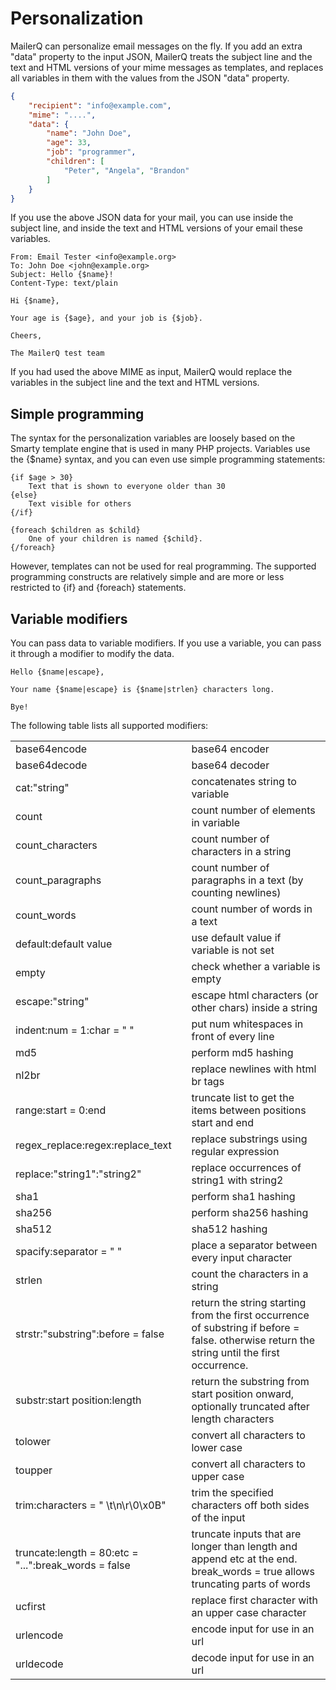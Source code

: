 # Personalization

MailerQ can personalize email messages on the fly. If you add an extra
"data" property to the input JSON, MailerQ treats the subject line
and the text and HTML versions of your mime messages as templates, and
replaces all variables in them with the values from the JSON "data" 
property.

````json
{
    "recipient": "info@example.com",
    "mime": "....",
    "data": {
        "name": "John Doe",
        "age": 33,
        "job": "programmer",
        "children": [
            "Peter", "Angela", "Brandon"
        ]
    }
}
````

If you use the above JSON data for your mail, you can use inside the
subject line, and inside the text and HTML versions of your email these
variables.

````mime
From: Email Tester <info@example.org>
To: John Doe <john@example.org>
Subject: Hello {$name}!
Content-Type: text/plain

Hi {$name},

Your age is {$age}, and your job is {$job}.

Cheers,

The MailerQ test team
````

If you had used the above MIME as input, MailerQ would replace the variables
in the subject line and the text and HTML versions.


## Simple programming

The syntax for the personalization variables are loosely based on the 
Smarty template engine that is used in many PHP projects. Variables
use the {$name} syntax, and you can even use simple programming statements:

````text
{if $age > 30}
    Text that is shown to everyone older than 30
{else}
    Text visible for others
{/if}

{foreach $children as $child}
    One of your children is named {$child}.
{/foreach}
````

However, templates can not be used for real programming. The supported
programming constructs are relatively simple and are more or less restricted 
to {if} and {foreach} statements. 


## Variable modifiers

You can pass data to variable modifiers. If you use a variable, you can
pass it through a modifier to modify the data.

````text
Hello {$name|escape},

Your name {$name|escape} is {$name|strlen} characters long.

Bye!
````

The following table lists all supported modifiers:

<table>
    <tr>
        <td>base64encode</td>
        <td>base64 encoder</td>
    </tr>
    <tr>
        <td>base64decode</td>
        <td>base64 decoder</td>
    </tr>
    <tr>
        <td>cat:"string"</td>
        <td>concatenates string to variable</td>
    </tr>
    <tr>
        <td>count</td>
        <td>count number of elements in variable</td>
    </tr>
    <tr>
        <td>count_characters</td>
        <td>count number of characters in a string</td>
    </tr>
    <tr>
        <td>count_paragraphs</td>
        <td>count number of paragraphs in a text (by counting newlines)</td>
    </tr>
    <tr>
        <td>count_words</td>
        <td>count number of words in a text</td>
    </tr>
    <tr>
        <td>default:default value</td>
        <td>use default value if variable is not set</td>
    </tr>
    <tr>
        <td>empty</td>
        <td>check whether a variable is empty</td>
    </tr>
    <tr>
        <td>escape:"string"</td>
        <td>escape html characters (or other chars) inside a string</td>
    </tr>
    <tr>
        <td>indent:num = 1:char = " "</td>
        <td>put num whitespaces in front of every line</td>
    </tr>
    <tr>
        <td>md5</td>
        <td>perform md5 hashing</td>
    </tr>
    <tr>
        <td>nl2br</td>
        <td>replace newlines with html br tags</td>
    </tr>
    <tr>
        <td>range:start = 0:end</td>
        <td>truncate list to get the items between positions start and end</td>
    </tr>
    <tr>
        <td>regex_replace:regex:replace_text</td>
        <td>replace substrings using regular expression</td>
    </tr>
    <tr>
        <td>replace:"string1":"string2"</td>
        <td>replace occurrences of string1 with string2</td>
    </tr>
    <tr>
        <td>sha1</td>
        <td>perform sha1 hashing</td>
    </tr>
    <tr>
        <td>sha256</td>
        <td>perform sha256 hashing</td>
    </tr>
    <tr>
        <td>sha512</td>
        <td>sha512 hashing</td>
    </tr>
    <tr>
        <td>spacify:separator = " "</td>
        <td>place a separator between every input character</td>
    </tr>
    <tr>
        <td>strlen</td>
        <td>count the characters in a string</td>
    </tr>
    <tr>
        <td>strstr:"substring":before = false</td>
        <td>return the string starting from the first occurrence of substring if before = false. otherwise return the string until the first occurrence.</td>
    </tr>
    <tr>
        <td>substr:start position:length</td>
        <td>return the substring from start position onward, optionally truncated after length characters</td>
    </tr>
    <tr>
        <td>tolower</td>
        <td>convert all characters to lower case</td>
    </tr>
    <tr>
        <td>toupper</td>
        <td>convert all characters to upper case</td>
    </tr>
    <tr>
        <td>trim:characters = " \t\n\r\0\x0B"</td>
        <td>trim the specified characters off both sides of the input</td>
    </tr>
    <tr>
        <td>truncate:length = 80:etc = "...":break_words = false</td>
        <td>truncate inputs that are longer than length and append etc at the end. break_words = true allows truncating parts of words</td>
    </tr>
    <tr>
        <td>ucfirst</td>
        <td>replace first character with an upper case character</td>
    </tr>
    <tr>
        <td>urlencode</td>
        <td>encode input for use in an url</td>
    </tr>
    <tr>
        <td>urldecode</td>
        <td>decode input for use in an url</td>
    </tr>
</table>

